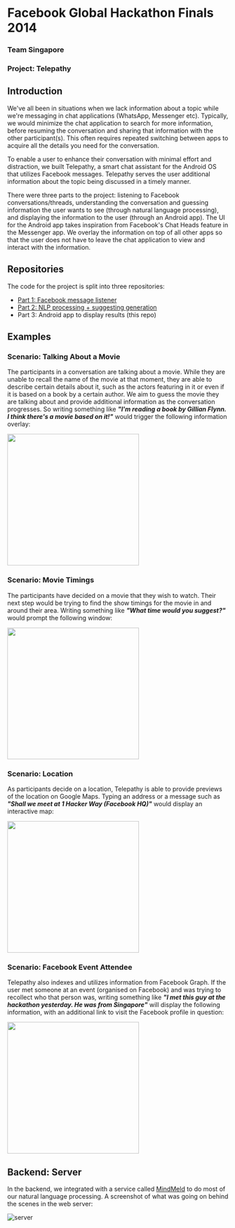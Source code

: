 # Facebook Global Hackathon Finals 2014
### Team Singapore
### Project: Telepathy

## Introduction
We've all been in situations when we lack information about a topic while we're messaging in chat applications (WhatsApp, Messenger etc). Typically, we would minimize the chat application to search for more information, before resuming the conversation and sharing that information with the other participant(s). This often requires repeated switching between apps to acquire all the details you need for the conversation.

To enable a user to enhance their conversation with minimal effort and distraction, we built Telepathy, a smart chat assistant for the Android OS that utilizes Facebook messages. Telepathy serves the user additional information about the topic being discussed in a timely manner.

There were three parts to the project: listening to Facebook conversations/threads, understanding the conversation and guessing information the user wants to see (through natural language processing), and displaying the information to the user (through an Android app). The UI for the Android app takes inspiration from Facebook's Chat Heads feature in the Messenger app. We overlay the information on top of all other apps so that the user does not have to leave the chat application to view and interact with the information.

## Repositories
The code for the project is split into three repositories:
- [Part 1: Facebook message listener](https://www.github.com/abhilashmurthy/chat-consumer)
- [Part 2: NLP processing + suggesting generation](https://www.github.com/xumx/telepathy)
- Part 3: Android app to display results (this repo)

## Examples
### Scenario: Talking About a Movie
The participants in a conversation are talking about a movie. While they are unable to recall the name of the movie at that moment, they are able to describe certain details about it, such as the actors featuring in it or even if it is based on a book by a certain author. We aim to guess the movie they are talking about and provide additional information as the conversation progresses. So writing something like ***"I'm reading a book by Gillian Flynn. I think there's a movie based on it!"*** would trigger the following information overlay:

<img src="https://raw.githubusercontent.com/sureshs592/fb-finals-team-sg-android/master/readme%20screens/2014-11-14%2022.23.03.png" width="300px"/>

### Scenario: Movie Timings
The participants have decided on a movie that they wish to watch. Their next
step would be trying to find the show timings for the movie in and around
their area. Writing something like ***"What time would you suggest?"*** would prompt the following window:

<img src="https://raw.githubusercontent.com/sureshs592/fb-finals-team-sg-android/master/readme%20screens/2014-11-18%2005.33.02.png" width="300px"/>

### Scenario: Location
As participants decide on a location, Telepathy is able to provide previews of the location on Google Maps. Typing an address or a message such as ***"Shall we meet at 1 Hacker Way (Facebook HQ)"*** would display an interactive map:

<img src="https://raw.githubusercontent.com/sureshs592/fb-finals-team-sg-android/master/readme%20screens/2014-11-18%2005.40.46.png" width="300px"/>

### Scenario: Facebook Event Attendee
Telepathy also indexes and utilizes information from Facebook Graph. If the user met someone at an event (organised on Facebook) and was trying to recollect who that person was, writing something like ***"I met this guy at the hackathon yesterday. He was from Singapore"*** will display the following information, with an additional link to visit the Facebook profile in question:

<img src="https://raw.githubusercontent.com/sureshs592/fb-finals-team-sg-android/master/readme%20screens/2014-11-18%2005.51.20.png" width="300px"/>

## Backend: Server
In the backend, we integrated with a service called [MindMeld](https://developer.expectlabs.com/) to do most of our natural language processing. A screenshot of what was going on behind the scenes in the web server:

![server](https://raw.githubusercontent.com/sureshs592/fb-finals-team-sg-android/master/readme%20screens/server.jpg)
